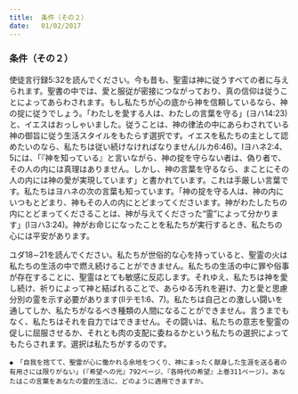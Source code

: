 ```yaml
---
title:  条件（その２）
date:   01/02/2017
---
```


### 条件（その２）

使徒言行録5:32を読んでください。今も昔も、聖霊は神に従うすべての者に与えられます。聖書の中では、愛と服従が密接につながっており、真の信仰は従うことによってあらわされます。もし私たちが心の底から神を信頼しているなら、神の掟に従うでしょう。「わたしを愛する人は、わたしの言葉を守る」(ヨハ14:23)と、イエスはおっしゃいました。従うことは、神の律法の中にあらわされている神の御旨に従う生活スタイルをもたらす選択です。イエスを私たちの主として認めたいのなら、私たちは従い続けなければなりません(ルカ6:46)。Iヨハネ2:4、5には、「『神を知っている』と言いながら、神の掟を守らない者は、偽り者で、その人の内には真理はありません。しかし、神の言葉を守るなら、まことにその人の内には神の愛が実現しています」と書かれています。これは手厳しい言葉です。私たちはヨハネの次の言葉も知っています。「神の掟を守る人は、神の内にいつもとどまり、神もその人の内にとどまってくださいます。神がわたしたちの内にとどまってくださることは、神が与えてくださった“霊”によって分かります」(Iヨハ3:24)。神がお命じになったことを私たちが実行するとき、私たちの心には平安があります。

ユダ18∼21を読んでください。私たちが世俗的な心を持っていると、聖霊の火は私たちの生活の中で燃え続けることができません。私たちの生活の中に罪や俗事が存在することに、聖霊はとても敏感に反応します。それゆえ、私たちは神を愛し続け、祈りによって神と結ばれることで、あらゆる汚れを避け、力と愛と思慮分別の霊を示す必要があります(IIテモ1:6、7)。私たちは自己との激しい闘いを通してしか、私たちがなるべき種類の人間になることができません。言うまでもなく、私たちはそれを自力ではできません。その闘いは、私たちの意志を聖霊の促しに屈服させるか、それとも肉の支配に委ねるかという私たちの選択によってもたらされます。選択は私たちがするのです。

`◆　「自我を捨てて、聖霊が心に働かれる余地をつくり、神にまったく献身した生涯を送る者の有用さには限りがない」(『希望への光』792ページ、『各時代の希望』上巻311ページ)。あなたはこの言葉をあなたの霊的生活に、どのように適用できますか。`

